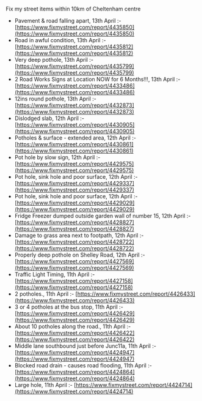 Fix my street items within 10km of Cheltenham centre

<!-- fix_marker starts -->

- Pavement & road falling apart, 13th April :- [https://www.fixmystreet.com/report/4435850](https://www.fixmystreet.com/report/4435850)
- Road in awful condition, 13th April :- [https://www.fixmystreet.com/report/4435812](https://www.fixmystreet.com/report/4435812)
- Very deep pothole, 13th April :- [https://www.fixmystreet.com/report/4435799](https://www.fixmystreet.com/report/4435799)
- 2 Road Works Signs at Location NOW for 6 Months!!!, 13th April :- [https://www.fixmystreet.com/report/4433486](https://www.fixmystreet.com/report/4433486)
- 12ins round pothole, 13th April :- [https://www.fixmystreet.com/report/4432873](https://www.fixmystreet.com/report/4432873)
- Dislodged slab, 12th April :- [https://www.fixmystreet.com/report/4430905](https://www.fixmystreet.com/report/4430905)
- Potholes & surface - extended area, 12th April :- [https://www.fixmystreet.com/report/4430861](https://www.fixmystreet.com/report/4430861)
- Pot hole by slow sign, 12th April :- [https://www.fixmystreet.com/report/4429575](https://www.fixmystreet.com/report/4429575)
- Pot hole, sink hole and poor surface, 12th April :- [https://www.fixmystreet.com/report/4429337](https://www.fixmystreet.com/report/4429337)
- Pot hole, sink hole and poor surface, 12th April :- [https://www.fixmystreet.com/report/4429029](https://www.fixmystreet.com/report/4429029)
- Fridge Freezer dumped outside garden wall of number 15, 12th April :- [https://www.fixmystreet.com/report/4428827](https://www.fixmystreet.com/report/4428827)
- Damage to grass area next to footpath, 12th April :- [https://www.fixmystreet.com/report/4428722](https://www.fixmystreet.com/report/4428722)
- Properly deep pothole on Shelley Road, 12th April :- [https://www.fixmystreet.com/report/4427569](https://www.fixmystreet.com/report/4427569)
- Traffic Light Timing, 11th April :- [https://www.fixmystreet.com/report/4427158](https://www.fixmystreet.com/report/4427158)
- 2 potholes., 11th April :- [https://www.fixmystreet.com/report/4426433](https://www.fixmystreet.com/report/4426433)
- 3 or 4 potholes at the bus stop, 11th April :- [https://www.fixmystreet.com/report/4426429](https://www.fixmystreet.com/report/4426429)
- About 10 potholes along the road., 11th April :- [https://www.fixmystreet.com/report/4426422](https://www.fixmystreet.com/report/4426422)
- Middle lane southbound just before Junc11a, 11th April :- [https://www.fixmystreet.com/report/4424947](https://www.fixmystreet.com/report/4424947)
- Blocked road drain - causes road flooding, 11th April :- [https://www.fixmystreet.com/report/4424864](https://www.fixmystreet.com/report/4424864)
- Large hole, 11th April :- [https://www.fixmystreet.com/report/4424714](https://www.fixmystreet.com/report/4424714)

<!-- fix_marker ends -->